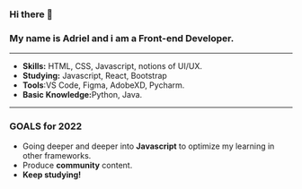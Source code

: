 ### Hi there 👋
### My name is Adriel and i am a Front-end Developer.
<hr>

<ul>
  <li><b>Skills:</b> HTML, CSS, Javascript, notions of UI/UX.</li>
  <li><b>Studying:</b> Javascript, React, Bootstrap</li>
  <li><b>Tools</b>:VS Code, Figma, AdobeXD, Pycharm.</li>
  <li><b>Basic Knowledge:</b>Python, Java.</li>
</ul>
<hr>

### GOALS for 2022
<ul>
  <li>Going deeper and deeper into <b>Javascript</b> to optimize my learning in other frameworks.</li>
  <li>Produce <b>community</b> content.</li>
  <li><b>Keep studying!</b></li>
  


